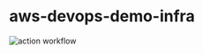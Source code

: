 # aws-devops-demo-infra

![action workflow](https://github.com/myliyifei/aws-devops-demo-infra/actions/workflows/action.yml/badge.svg)
